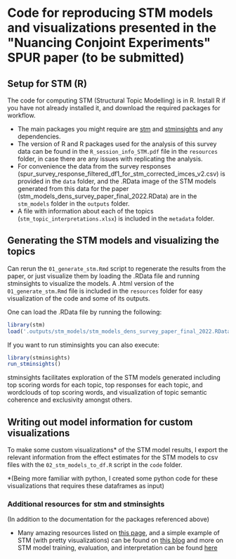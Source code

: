 # Code for reproducing STM models and visualizations presented in the "Nuancing Conjoint Experiments" SPUR paper (to be submitted)

## Setup for STM (R)
The code for computing STM (Structural Topic Modelling) is in R. Install R if you have not already installed it, and download the required packages for workflow.

- The main packages you might require are [stm](https://cran.r-project.org/web/packages/stm/stm.pdf) and [stminsights](https://cran.r-project.org/web/packages/stminsights/vignettes/intro.html) and any dependencies.
- The version of R and R packages used for the analysis of this survey data can be found in the `R_session_info_STM.pdf` file in the `resources` folder, in case there are any issues with replicating the analysis. 
- For convenience the data from the survey responses (spur_survey_response_filtered_df1_for_stm_corrected_imces_v2.csv) is provided in the `data` folder, and the .RData image of the STM models generated from this data for the paper (stm_models_dens_survey_paper_final_2022.RData) are in the `stm_models` folder in the `outputs` folder. 
- A file with information about each of the topics (`stm_topic_interpretations.xlsx`) is included in the `metadata` folder.

## Generating the STM models and visualizing the topics
Can rerun the `01_generate_stm.Rmd` script to regenerate the results from the paper, or just visualize them by loading the .RData file and running stminsights to visualize the models. A .html version of the `01_generate_stm.Rmd` file is included in the `resources` folder for easy visualization of the code and some of its outputs.

One can load the .RData file by running the following: 

```R
library(stm)
load('.outputs/stm_models/stm_models_dens_survey_paper_final_2022.RData')
```

If you want to run stiminsights you can also execute: 

```R
library(stminsights)
run_stminsights()
```

stminsights facilitates exploration of the STM models generated including top scoring words for each topic, top responses for each topic, and wordclouds of top scoring words, and visualization of topic semantic coherence and exclusivity amongst others. 

## Writing out model information for custom visualizations
To make some custom visualizations* of the STM model results, I export the relevant information from the effect estimates for the STM models to csv files with the `02_stm_models_to_df.R` script in the `code` folder.  

*(Being more familiar with python, I created some python code for these visualizations that requires these dataframes as input)


### Additional resources for stm and stminsights
(In addition to the documentation for the packages referenced above)

- Many amazing resources listed on [this page](http://www.structuraltopicmodel.com/), and a simple example of STM (with pretty visualizations) can be found on [this blog](https://juliasilge.com/blog/sherlock-holmes-stm/) and more on STM model training, evaluation, and interpretation can be found [here](https://juliasilge.com/blog/evaluating-stm/) 